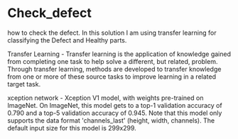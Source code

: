 # Check_defect
how to check the defect.
In this solution I am using transfer learning for classifying the Defect and Healthy parts.

Transfer Learning - Transfer learning is the application of knowledge gained from completing one task to help solve a different, but related, problem. Through transfer learning, methods are developed to transfer knowledge from one or more of these source tasks to improve learning in a related target task.

xception network -
Xception V1 model, with weights pre-trained on ImageNet.
On ImageNet, this model gets to a top-1 validation accuracy of 0.790 and a top-5 validation accuracy of 0.945.
Note that this model only supports the data format 'channels_last' (height, width, channels).
The default input size for this model is 299x299.

